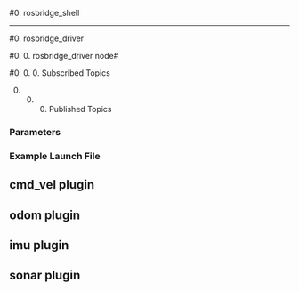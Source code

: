 #0. rosbridge_shell

***

#0. rosbridge_driver

#0. 0. rosbridge_driver node#

#0. 0. 0. Subscribed Topics

0. 0. 0. Published Topics

### Parameters

### Example Launch File

## cmd_vel plugin

## odom plugin

## imu plugin

## sonar plugin
